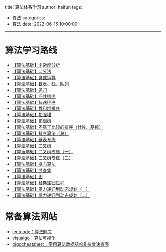 title: 算法体系学习
author: haifun
tags:
  - 算法
categories:
  - 算法
date: 2022-06-15 10:00:00

---

# 算法学习路线

- [【算法基础】复杂度分析](https://haifuns.com/2022/06/20/algorithm-complexity/)
- [【算法基础】二分法](https://haifuns.com/2022/06/21/algorithm-dichotomy/)
- [【算法基础】异或运算](https://haifuns.com/2022/06/22/algorithm-xor/)
- [【算法基础】链表、栈、队列](https://haifuns.com/2022/06/24/algorithm-datastructure)
- [【算法基础】递归](https://haifuns.com/2022/06/26/algorithm-recursion)
- [【算法基础】归并排序](https://haifuns.com/2022/06/29/algorithm-mergesort)
- [【算法基础】快速排序](https://haifuns.com/2022/06/30/algorithm-quicksort)
- [【算法基础】堆和堆排序](https://haifuns.com/2022/07/04/algorithm-heapandheapsort)
- [【算法基础】加强堆](https://haifuns.com/2022/07/06/algorithm-heapgreater)
- [【算法基础】前缀树](https://haifuns.com/2022/07/17/algorithm-trietree)
- [【算法基础】不基于比较的排序（计数、基数）](https://haifuns.com/2022/07/17/algorithm-uncomparesort)
- [【算法基础】排序算法（总）](https://haifuns.com/2022/07/18/algorithm-sort/)
- [【算法基础】链表专练](https://haifuns.com/2022/07/25/algorithm-linkedlist/)
- [【算法基础】二叉树](https://haifuns.com/2022/07/30/algorithm-binarytree/)
- [【算法基础】二叉树专练（一）](https://haifuns.com/2022/07/30/algorithm-binarytree-problem1/)
- [【算法基础】二叉树专练（二）](https://haifuns.com/2022/08/16/algorithm-binarytree-problem2/)
- [【算法基础】贪心算法](https://haifuns.com/2022/08/28/algorithm-greddy)
- [【算法基础】并查集](https://haifuns.com/2022/08/30/algorithm-unionfind)
- [【算法基础】图](https://haifuns.com/2022/08/31/algorithm-graph)
- [【算法基础】经典递归过程](https://haifuns.com/2022/09/01/algorithm-recursion-procedure)
- [【算法基础】暴力递归到动态规划（一）](https://haifuns.com/2022/09/03/algorithm-dp1)
- [【算法基础】暴力递归到动态规划（二）](https://haifuns.com/2022/09/04/algorithm-dp2)

# 常备算法网站

- [leetcode：算法题库](https://leetcode.cn/problemset/all/)
- [visualgo：算法可视化](https://visualgo.net/zh)
- [bigocheatsheet：常用算法数据结构复杂度速查表](https://www.bigocheatsheet.com/)
